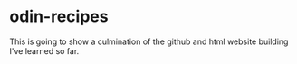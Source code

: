 # odin-recipes
This is going to show a culmination of the github and html website building I've learned so far.